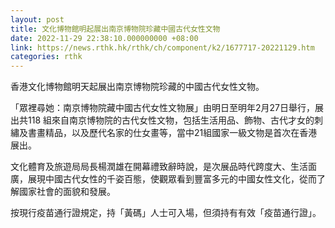 ```yaml
---
layout: post
title: 文化博物館明起展出南京博物院珍藏中國古代女性文物
date: 2022-11-29 22:38:10.000000000 +08:00
link: https://news.rthk.hk/rthk/ch/component/k2/1677717-20221129.htm
categories: rthk
---
```


香港文化博物館明天起展出南京博物院珍藏的中國古代女性文物。

「眾裡尋她：南京博物院藏中國古代女性文物展」由明日至明年2月27日舉行，展出共118 組來自南京博物院的古代女性文物，包括生活用品、飾物、古代才女的刺繡及書畫精品，以及歷代名家的仕女畫等，當中21組國家一級文物是首次在香港展出。

文化體育及旅遊局局長楊潤雄在開幕禮致辭時說，是次展品時代跨度大、生活面廣，展現中國古代女性的千姿百態，使觀眾看到豐富多元的中國女性文化，從而了解國家社會的面貌和發展。

按現行疫苗通行證規定，持「黃碼」人士可入場，但須持有有效「疫苗通行證」。
